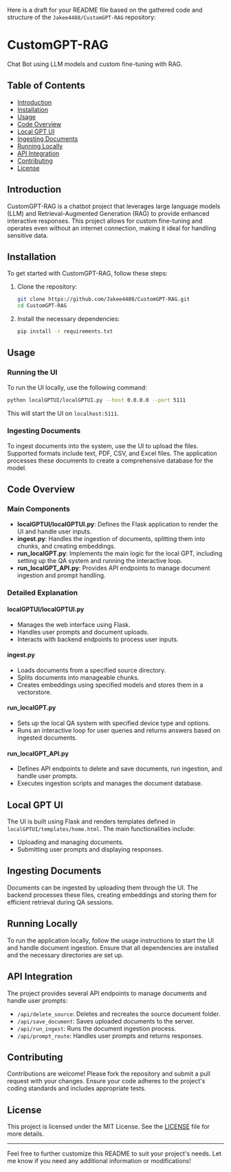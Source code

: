 Here is a draft for your README file based on the gathered code and structure of the `Jakee4488/CustomGPT-RAG` repository:

# CustomGPT-RAG

Chat Bot using LLM models and custom fine-tuning with RAG.

## Table of Contents
- [Introduction](#introduction)
- [Installation](#installation)
- [Usage](#usage)
- [Code Overview](#code-overview)
- [Local GPT UI](#local-gpt-ui)
- [Ingesting Documents](#ingesting-documents)
- [Running Locally](#running-locally)
- [API Integration](#api-integration)
- [Contributing](#contributing)
- [License](#license)

## Introduction
CustomGPT-RAG is a chatbot project that leverages large language models (LLM) and Retrieval-Augmented Generation (RAG) to provide enhanced interactive responses. This project allows for custom fine-tuning and operates even without an internet connection, making it ideal for handling sensitive data.

## Installation
To get started with CustomGPT-RAG, follow these steps:

1. Clone the repository:
    ```bash
    git clone https://github.com/Jakee4488/CustomGPT-RAG.git
    cd CustomGPT-RAG
    ```

2. Install the necessary dependencies:
    ```bash
    pip install -r requirements.txt
    ```

## Usage
### Running the UI
To run the UI locally, use the following command:
```bash
python localGPTUI/localGPTUI.py --host 0.0.0.0 --port 5111
```
This will start the UI on `localhost:5111`.

### Ingesting Documents
To ingest documents into the system, use the UI to upload the files. Supported formats include text, PDF, CSV, and Excel files. The application processes these documents to create a comprehensive database for the model.

## Code Overview
### Main Components
- **localGPTUI/localGPTUI.py**: Defines the Flask application to render the UI and handle user inputs.
- **ingest.py**: Handles the ingestion of documents, splitting them into chunks, and creating embeddings.
- **run_localGPT.py**: Implements the main logic for the local GPT, including setting up the QA system and running the interactive loop.
- **run_localGPT_API.py**: Provides API endpoints to manage document ingestion and prompt handling.

### Detailed Explanation
#### localGPTUI/localGPTUI.py
- Manages the web interface using Flask.
- Handles user prompts and document uploads.
- Interacts with backend endpoints to process user inputs.

#### ingest.py
- Loads documents from a specified source directory.
- Splits documents into manageable chunks.
- Creates embeddings using specified models and stores them in a vectorstore.

#### run_localGPT.py
- Sets up the local QA system with specified device type and options.
- Runs an interactive loop for user queries and returns answers based on ingested documents.

#### run_localGPT_API.py
- Defines API endpoints to delete and save documents, run ingestion, and handle user prompts.
- Executes ingestion scripts and manages the document database.

## Local GPT UI
The UI is built using Flask and renders templates defined in `localGPTUI/templates/home.html`. The main functionalities include:
- Uploading and managing documents.
- Submitting user prompts and displaying responses.

## Ingesting Documents
Documents can be ingested by uploading them through the UI. The backend processes these files, creating embeddings and storing them for efficient retrieval during QA sessions.

## Running Locally
To run the application locally, follow the usage instructions to start the UI and handle document ingestion. Ensure that all dependencies are installed and the necessary directories are set up.

## API Integration
The project provides several API endpoints to manage documents and handle user prompts:
- `/api/delete_source`: Deletes and recreates the source document folder.
- `/api/save_document`: Saves uploaded documents to the server.
- `/api/run_ingest`: Runs the document ingestion process.
- `/api/prompt_route`: Handles user prompts and returns responses.

## Contributing
Contributions are welcome! Please fork the repository and submit a pull request with your changes. Ensure your code adheres to the project's coding standards and includes appropriate tests.

## License
This project is licensed under the MIT License. See the [LICENSE](LICENSE) file for more details.

---

Feel free to further customize this README to suit your project's needs. Let me know if you need any additional information or modifications!
